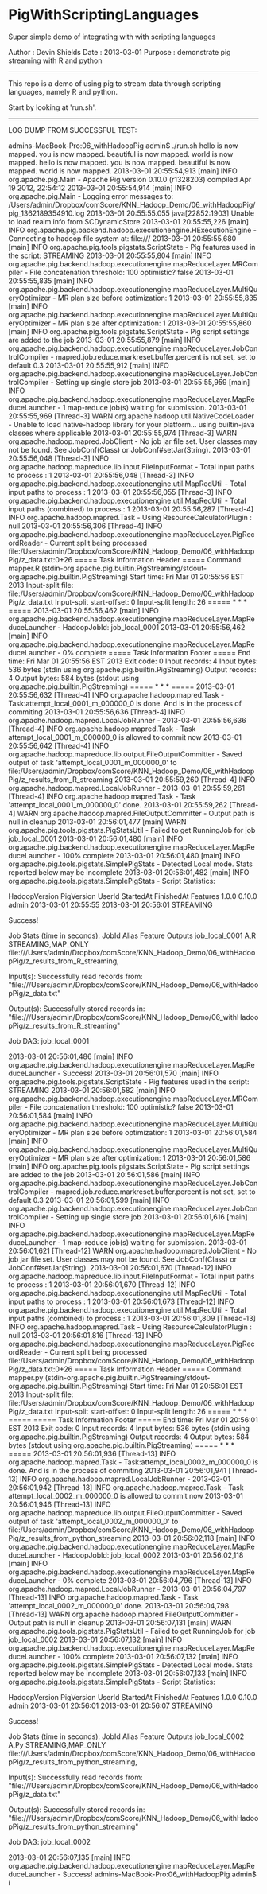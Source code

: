PigWithScriptingLanguages
=========================

Super simple demo of integrating with with scripting languages

Author  : Devin Shields
Date    : 2013-03-01
Purpose : demonstrate pig streaming with R and python

----------------------------------

This repo is a demo of using pig to stream data through scripting languages, namely R and python.

Start by looking at 'run.sh'.

----------------------------------
LOG DUMP FROM SUCCESSFUL TEST:

admins-MacBook-Pro:06_withHadoopPig admin$ ./run.sh
hello is now mapped.
you is now mapped.
beautiful is now mapped.
world is now mapped.
hello is now mapped.
you is now mapped.
beautiful is now mapped.
world is now mapped.
2013-03-01 20:55:54,913 [main] INFO  org.apache.pig.Main - Apache Pig version 0.10.0 (r1328203) compiled Apr 19 2012, 22:54:12
2013-03-01 20:55:54,914 [main] INFO  org.apache.pig.Main - Logging error messages to: /Users/admin/Dropbox/comScore/KNN_Hadoop_Demo/06_withHadoopPig/pig_1362189354910.log
2013-03-01 20:55:55.055 java[22852:1903] Unable to load realm info from SCDynamicStore
2013-03-01 20:55:55,226 [main] INFO  org.apache.pig.backend.hadoop.executionengine.HExecutionEngine - Connecting to hadoop file system at: file:///
2013-03-01 20:55:55,680 [main] INFO  org.apache.pig.tools.pigstats.ScriptState - Pig features used in the script: STREAMING
2013-03-01 20:55:55,804 [main] INFO  org.apache.pig.backend.hadoop.executionengine.mapReduceLayer.MRCompiler - File concatenation threshold: 100 optimistic? false
2013-03-01 20:55:55,835 [main] INFO  org.apache.pig.backend.hadoop.executionengine.mapReduceLayer.MultiQueryOptimizer - MR plan size before optimization: 1
2013-03-01 20:55:55,835 [main] INFO  org.apache.pig.backend.hadoop.executionengine.mapReduceLayer.MultiQueryOptimizer - MR plan size after optimization: 1
2013-03-01 20:55:55,860 [main] INFO  org.apache.pig.tools.pigstats.ScriptState - Pig script settings are added to the job
2013-03-01 20:55:55,879 [main] INFO  org.apache.pig.backend.hadoop.executionengine.mapReduceLayer.JobControlCompiler - mapred.job.reduce.markreset.buffer.percent is not set, set to default 0.3
2013-03-01 20:55:55,912 [main] INFO  org.apache.pig.backend.hadoop.executionengine.mapReduceLayer.JobControlCompiler - Setting up single store job
2013-03-01 20:55:55,959 [main] INFO  org.apache.pig.backend.hadoop.executionengine.mapReduceLayer.MapReduceLauncher - 1 map-reduce job(s) waiting for submission.
2013-03-01 20:55:55,969 [Thread-3] WARN  org.apache.hadoop.util.NativeCodeLoader - Unable to load native-hadoop library for your platform... using builtin-java classes where applicable
2013-03-01 20:55:55,974 [Thread-3] WARN  org.apache.hadoop.mapred.JobClient - No job jar file set.  User classes may not be found. See JobConf(Class) or JobConf#setJar(String).
2013-03-01 20:55:56,048 [Thread-3] INFO  org.apache.hadoop.mapreduce.lib.input.FileInputFormat - Total input paths to process : 1
2013-03-01 20:55:56,048 [Thread-3] INFO  org.apache.pig.backend.hadoop.executionengine.util.MapRedUtil - Total input paths to process : 1
2013-03-01 20:55:56,055 [Thread-3] INFO  org.apache.pig.backend.hadoop.executionengine.util.MapRedUtil - Total input paths (combined) to process : 1
2013-03-01 20:55:56,287 [Thread-4] INFO  org.apache.hadoop.mapred.Task -  Using ResourceCalculatorPlugin : null
2013-03-01 20:55:56,306 [Thread-4] INFO  org.apache.pig.backend.hadoop.executionengine.mapReduceLayer.PigRecordReader - Current split being processed file:/Users/admin/Dropbox/comScore/KNN_Hadoop_Demo/06_withHadoopPig/z_data.txt:0+26
===== Task Information Header =====
Command: mapper.R (stdin-org.apache.pig.builtin.PigStreaming/stdout-org.apache.pig.builtin.PigStreaming)
Start time: Fri Mar 01 20:55:56 EST 2013
Input-split file: file:/Users/admin/Dropbox/comScore/KNN_Hadoop_Demo/06_withHadoopPig/z_data.txt
Input-split start-offset: 0
Input-split length: 26
=====          * * *          =====
2013-03-01 20:55:56,462 [main] INFO  org.apache.pig.backend.hadoop.executionengine.mapReduceLayer.MapReduceLauncher - HadoopJobId: job_local_0001
2013-03-01 20:55:56,462 [main] INFO  org.apache.pig.backend.hadoop.executionengine.mapReduceLayer.MapReduceLauncher - 0% complete
===== Task Information Footer =====
End time: Fri Mar 01 20:55:56 EST 2013
Exit code: 0
Input records: 4
Input bytes: 536 bytes (stdin using org.apache.pig.builtin.PigStreaming)
Output records: 4
Output bytes: 584 bytes (stdout using org.apache.pig.builtin.PigStreaming)
=====          * * *          =====
2013-03-01 20:55:56,632 [Thread-4] INFO  org.apache.hadoop.mapred.Task - Task:attempt_local_0001_m_000000_0 is done. And is in the process of commiting
2013-03-01 20:55:56,636 [Thread-4] INFO  org.apache.hadoop.mapred.LocalJobRunner - 
2013-03-01 20:55:56,636 [Thread-4] INFO  org.apache.hadoop.mapred.Task - Task attempt_local_0001_m_000000_0 is allowed to commit now
2013-03-01 20:55:56,642 [Thread-4] INFO  org.apache.hadoop.mapreduce.lib.output.FileOutputCommitter - Saved output of task 'attempt_local_0001_m_000000_0' to file:/Users/admin/Dropbox/comScore/KNN_Hadoop_Demo/06_withHadoopPig/z_results_from_R_streaming
2013-03-01 20:55:59,260 [Thread-4] INFO  org.apache.hadoop.mapred.LocalJobRunner - 
2013-03-01 20:55:59,261 [Thread-4] INFO  org.apache.hadoop.mapred.Task - Task 'attempt_local_0001_m_000000_0' done.
2013-03-01 20:55:59,262 [Thread-4] WARN  org.apache.hadoop.mapred.FileOutputCommitter - Output path is null in cleanup
2013-03-01 20:56:01,477 [main] WARN  org.apache.pig.tools.pigstats.PigStatsUtil - Failed to get RunningJob for job job_local_0001
2013-03-01 20:56:01,480 [main] INFO  org.apache.pig.backend.hadoop.executionengine.mapReduceLayer.MapReduceLauncher - 100% complete
2013-03-01 20:56:01,480 [main] INFO  org.apache.pig.tools.pigstats.SimplePigStats - Detected Local mode. Stats reported below may be incomplete
2013-03-01 20:56:01,482 [main] INFO  org.apache.pig.tools.pigstats.SimplePigStats - Script Statistics: 

HadoopVersion	PigVersion	UserId	StartedAt	FinishedAt	Features
1.0.0	0.10.0	admin	2013-03-01 20:55:55	2013-03-01 20:56:01	STREAMING

Success!

Job Stats (time in seconds):
JobId	Alias	Feature	Outputs
job_local_0001	A,R	STREAMING,MAP_ONLY	file:///Users/admin/Dropbox/comScore/KNN_Hadoop_Demo/06_withHadoopPig/z_results_from_R_streaming,

Input(s):
Successfully read records from: "file:///Users/admin/Dropbox/comScore/KNN_Hadoop_Demo/06_withHadoopPig/z_data.txt"

Output(s):
Successfully stored records in: "file:///Users/admin/Dropbox/comScore/KNN_Hadoop_Demo/06_withHadoopPig/z_results_from_R_streaming"

Job DAG:
job_local_0001


2013-03-01 20:56:01,486 [main] INFO  org.apache.pig.backend.hadoop.executionengine.mapReduceLayer.MapReduceLauncher - Success!
2013-03-01 20:56:01,570 [main] INFO  org.apache.pig.tools.pigstats.ScriptState - Pig features used in the script: STREAMING
2013-03-01 20:56:01,582 [main] INFO  org.apache.pig.backend.hadoop.executionengine.mapReduceLayer.MRCompiler - File concatenation threshold: 100 optimistic? false
2013-03-01 20:56:01,584 [main] INFO  org.apache.pig.backend.hadoop.executionengine.mapReduceLayer.MultiQueryOptimizer - MR plan size before optimization: 1
2013-03-01 20:56:01,584 [main] INFO  org.apache.pig.backend.hadoop.executionengine.mapReduceLayer.MultiQueryOptimizer - MR plan size after optimization: 1
2013-03-01 20:56:01,586 [main] INFO  org.apache.pig.tools.pigstats.ScriptState - Pig script settings are added to the job
2013-03-01 20:56:01,586 [main] INFO  org.apache.pig.backend.hadoop.executionengine.mapReduceLayer.JobControlCompiler - mapred.job.reduce.markreset.buffer.percent is not set, set to default 0.3
2013-03-01 20:56:01,599 [main] INFO  org.apache.pig.backend.hadoop.executionengine.mapReduceLayer.JobControlCompiler - Setting up single store job
2013-03-01 20:56:01,616 [main] INFO  org.apache.pig.backend.hadoop.executionengine.mapReduceLayer.MapReduceLauncher - 1 map-reduce job(s) waiting for submission.
2013-03-01 20:56:01,621 [Thread-12] WARN  org.apache.hadoop.mapred.JobClient - No job jar file set.  User classes may not be found. See JobConf(Class) or JobConf#setJar(String).
2013-03-01 20:56:01,670 [Thread-12] INFO  org.apache.hadoop.mapreduce.lib.input.FileInputFormat - Total input paths to process : 1
2013-03-01 20:56:01,670 [Thread-12] INFO  org.apache.pig.backend.hadoop.executionengine.util.MapRedUtil - Total input paths to process : 1
2013-03-01 20:56:01,673 [Thread-12] INFO  org.apache.pig.backend.hadoop.executionengine.util.MapRedUtil - Total input paths (combined) to process : 1
2013-03-01 20:56:01,809 [Thread-13] INFO  org.apache.hadoop.mapred.Task -  Using ResourceCalculatorPlugin : null
2013-03-01 20:56:01,816 [Thread-13] INFO  org.apache.pig.backend.hadoop.executionengine.mapReduceLayer.PigRecordReader - Current split being processed file:/Users/admin/Dropbox/comScore/KNN_Hadoop_Demo/06_withHadoopPig/z_data.txt:0+26
===== Task Information Header =====
Command: mapper.py (stdin-org.apache.pig.builtin.PigStreaming/stdout-org.apache.pig.builtin.PigStreaming)
Start time: Fri Mar 01 20:56:01 EST 2013
Input-split file: file:/Users/admin/Dropbox/comScore/KNN_Hadoop_Demo/06_withHadoopPig/z_data.txt
Input-split start-offset: 0
Input-split length: 26
=====          * * *          =====
===== Task Information Footer =====
End time: Fri Mar 01 20:56:01 EST 2013
Exit code: 0
Input records: 4
Input bytes: 536 bytes (stdin using org.apache.pig.builtin.PigStreaming)
Output records: 4
Output bytes: 584 bytes (stdout using org.apache.pig.builtin.PigStreaming)
=====          * * *          =====
2013-03-01 20:56:01,936 [Thread-13] INFO  org.apache.hadoop.mapred.Task - Task:attempt_local_0002_m_000000_0 is done. And is in the process of commiting
2013-03-01 20:56:01,941 [Thread-13] INFO  org.apache.hadoop.mapred.LocalJobRunner - 
2013-03-01 20:56:01,942 [Thread-13] INFO  org.apache.hadoop.mapred.Task - Task attempt_local_0002_m_000000_0 is allowed to commit now
2013-03-01 20:56:01,946 [Thread-13] INFO  org.apache.hadoop.mapreduce.lib.output.FileOutputCommitter - Saved output of task 'attempt_local_0002_m_000000_0' to file:/Users/admin/Dropbox/comScore/KNN_Hadoop_Demo/06_withHadoopPig/z_results_from_python_streaming
2013-03-01 20:56:02,118 [main] INFO  org.apache.pig.backend.hadoop.executionengine.mapReduceLayer.MapReduceLauncher - HadoopJobId: job_local_0002
2013-03-01 20:56:02,118 [main] INFO  org.apache.pig.backend.hadoop.executionengine.mapReduceLayer.MapReduceLauncher - 0% complete
2013-03-01 20:56:04,796 [Thread-13] INFO  org.apache.hadoop.mapred.LocalJobRunner - 
2013-03-01 20:56:04,797 [Thread-13] INFO  org.apache.hadoop.mapred.Task - Task 'attempt_local_0002_m_000000_0' done.
2013-03-01 20:56:04,798 [Thread-13] WARN  org.apache.hadoop.mapred.FileOutputCommitter - Output path is null in cleanup
2013-03-01 20:56:07,131 [main] WARN  org.apache.pig.tools.pigstats.PigStatsUtil - Failed to get RunningJob for job job_local_0002
2013-03-01 20:56:07,132 [main] INFO  org.apache.pig.backend.hadoop.executionengine.mapReduceLayer.MapReduceLauncher - 100% complete
2013-03-01 20:56:07,132 [main] INFO  org.apache.pig.tools.pigstats.SimplePigStats - Detected Local mode. Stats reported below may be incomplete
2013-03-01 20:56:07,133 [main] INFO  org.apache.pig.tools.pigstats.SimplePigStats - Script Statistics: 

HadoopVersion	PigVersion	UserId	StartedAt	FinishedAt	Features
1.0.0	0.10.0	admin	2013-03-01 20:56:01	2013-03-01 20:56:07	STREAMING

Success!

Job Stats (time in seconds):
JobId	Alias	Feature	Outputs
job_local_0002	A,Py	STREAMING,MAP_ONLY	file:///Users/admin/Dropbox/comScore/KNN_Hadoop_Demo/06_withHadoopPig/z_results_from_python_streaming,

Input(s):
Successfully read records from: "file:///Users/admin/Dropbox/comScore/KNN_Hadoop_Demo/06_withHadoopPig/z_data.txt"

Output(s):
Successfully stored records in: "file:///Users/admin/Dropbox/comScore/KNN_Hadoop_Demo/06_withHadoopPig/z_results_from_python_streaming"

Job DAG:
job_local_0002


2013-03-01 20:56:07,135 [main] INFO  org.apache.pig.backend.hadoop.executionengine.mapReduceLayer.MapReduceLauncher - Success!
admins-MacBook-Pro:06_withHadoopPig admin$ i

